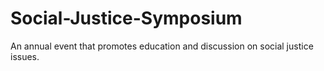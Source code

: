 # Social-Justice-Symposium
An annual event that promotes education and discussion on social justice issues.

